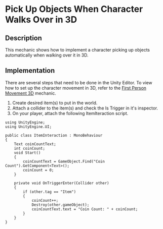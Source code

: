 # Pick Up Objects When Character Walks Over in 3D

## Description
This mechanic shows how to implement a character picking up objects automatically when walking over it in 3D.

## Implementation
There are several steps that need to be done in the Unity Editor.
To view how to set up the character movement in 3D, refer to the [First Person Movement 3D](https://github.com/t4guw/100-Unity-Mechanics-for-Programmers/tree/master/programs/first_person_movement_3d) mechanic.

   1. Create desired item(s) to put in the world.
   2. Attach a collider to the item(s) and check the Is Trigger in it's inspector.
   3. On your player, attach the following ItemIteraction script.

    using UnityEngine;
    using UnityEngine.UI;

    public class ItemInteraction : MonoBehaviour
    {
        Text coinCountText;
        int coinCount;
        void Start()
        {
            coinCountText = GameObject.Find("Coin Count").GetComponent<Text>();
            coinCount = 0;
        }

        private void OnTriggerEnter(Collider other)
        {
            if (other.tag == "Item")
            {
                coinCount++;
                Destroy(other.gameObject);
                coinCountText.text = "Coin Count: " + coinCount;
            }
        }
    }